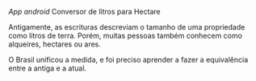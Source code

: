 *App android*
Conversor de litros para Hectare

Antigamente, as escrituras descreviam o tamanho de uma propriedade como litros de terra.
Porém, muitas pessoas também conhecem como alqueires, hectares ou ares.

O Brasil unificou a medida, e foi preciso aprender a fazer a equivalência entre a antiga e a atual.
